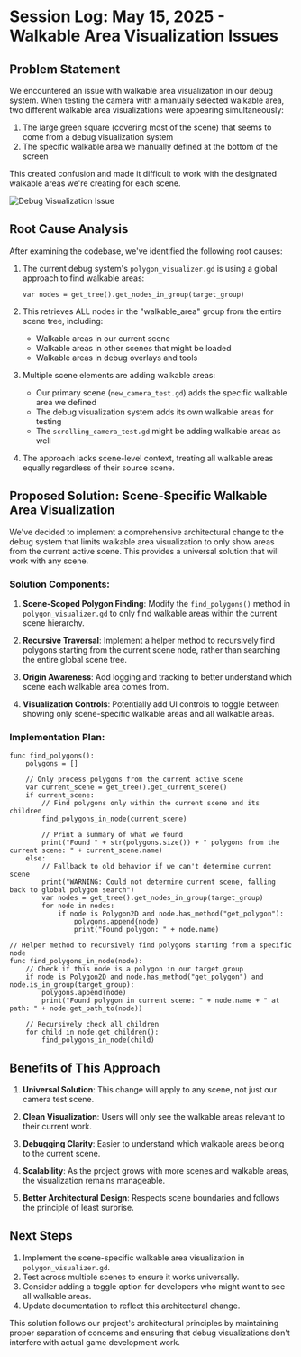 # Session Log: May 15, 2025 - Walkable Area Visualization Issues

## Problem Statement

We encountered an issue with walkable area visualization in our debug system. When testing the camera with a manually selected walkable area, two different walkable area visualizations were appearing simultaneously:

1. The large green square (covering most of the scene) that seems to come from a debug visualization system
2. The specific walkable area we manually defined at the bottom of the screen

This created confusion and made it difficult to work with the designated walkable areas we're creating for each scene.

![Debug Visualization Issue](/home/chris/Documents/repos/a_silent_refraction/src/assets/debug/debug023.png)

## Root Cause Analysis

After examining the codebase, we've identified the following root causes:

1. The current debug system's `polygon_visualizer.gd` is using a global approach to find walkable areas:
   ```gdscript
   var nodes = get_tree().get_nodes_in_group(target_group)
   ```

2. This retrieves ALL nodes in the "walkable_area" group from the entire scene tree, including:
   - Walkable areas in our current scene
   - Walkable areas in other scenes that might be loaded
   - Walkable areas in debug overlays and tools

3. Multiple scene elements are adding walkable areas:
   - Our primary scene (`new_camera_test.gd`) adds the specific walkable area we defined
   - The debug visualization system adds its own walkable areas for testing
   - The `scrolling_camera_test.gd` might be adding walkable areas as well

4. The approach lacks scene-level context, treating all walkable areas equally regardless of their source scene.

## Proposed Solution: Scene-Specific Walkable Area Visualization

We've decided to implement a comprehensive architectural change to the debug system that limits walkable area visualization to only show areas from the current active scene. This provides a universal solution that will work with any scene.

### Solution Components:

1. **Scene-Scoped Polygon Finding**: Modify the `find_polygons()` method in `polygon_visualizer.gd` to only find walkable areas within the current scene hierarchy.

2. **Recursive Traversal**: Implement a helper method to recursively find polygons starting from the current scene node, rather than searching the entire global scene tree.

3. **Origin Awareness**: Add logging and tracking to better understand which scene each walkable area comes from.

4. **Visualization Controls**: Potentially add UI controls to toggle between showing only scene-specific walkable areas and all walkable areas.

### Implementation Plan:

```gdscript
func find_polygons():
    polygons = []
    
    // Only process polygons from the current active scene
    var current_scene = get_tree().get_current_scene()
    if current_scene:
        // Find polygons only within the current scene and its children
        find_polygons_in_node(current_scene)
        
        // Print a summary of what we found
        print("Found " + str(polygons.size()) + " polygons from the current scene: " + current_scene.name)
    else:
        // Fallback to old behavior if we can't determine current scene
        print("WARNING: Could not determine current scene, falling back to global polygon search")
        var nodes = get_tree().get_nodes_in_group(target_group)
        for node in nodes:
            if node is Polygon2D and node.has_method("get_polygon"):
                polygons.append(node)
                print("Found polygon: " + node.name)

// Helper method to recursively find polygons starting from a specific node
func find_polygons_in_node(node):
    // Check if this node is a polygon in our target group
    if node is Polygon2D and node.has_method("get_polygon") and node.is_in_group(target_group):
        polygons.append(node)
        print("Found polygon in current scene: " + node.name + " at path: " + node.get_path_to(node))
    
    // Recursively check all children
    for child in node.get_children():
        find_polygons_in_node(child)
```

## Benefits of This Approach

1. **Universal Solution**: This change will apply to any scene, not just our camera test scene.

2. **Clean Visualization**: Users will only see the walkable areas relevant to their current work.

3. **Debugging Clarity**: Easier to understand which walkable areas belong to the current scene.

4. **Scalability**: As the project grows with more scenes and walkable areas, the visualization remains manageable.

5. **Better Architectural Design**: Respects scene boundaries and follows the principle of least surprise.

## Next Steps

1. Implement the scene-specific walkable area visualization in `polygon_visualizer.gd`.
2. Test across multiple scenes to ensure it works universally.
3. Consider adding a toggle option for developers who might want to see all walkable areas.
4. Update documentation to reflect this architectural change.

This solution follows our project's architectural principles by maintaining proper separation of concerns and ensuring that debug visualizations don't interfere with actual game development work.